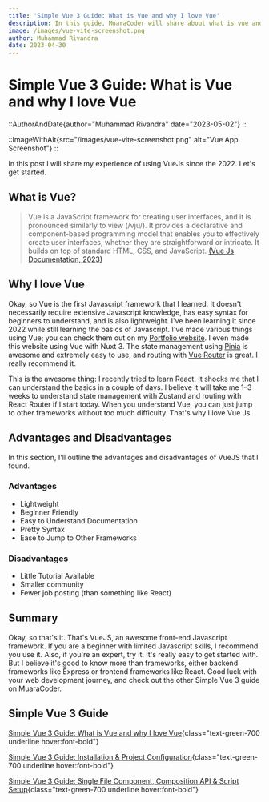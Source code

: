 ```yaml
---
title: 'Simple Vue 3 Guide: What is Vue and why I love Vue'
description: In this guide, MuaraCoder will share about what is vue and why I love vue, along with the advantages and disadvantages.
image: /images/vue-vite-screenshot.png
author: Muhammad Rivandra
date: 2023-04-30
---
```


# Simple Vue 3 Guide: What is Vue and why I love Vue

::AuthorAndDate{author="Muhammad Rivandra" date="2023-05-02"}
::

::ImageWithAlt{src="/images/vue-vite-screenshot.png" alt="Vue App Screenshot"}
::

In this post I will share my experience of using VueJs since the 2022. Let's get started. 

## What is Vue?

>Vue is a JavaScript framework for creating user interfaces, and it is pronounced similarly to view (/vju/). It provides a declarative and component-based programming model that enables you to effectively create user interfaces, whether they are straightforward or intricate. It builds on top of standard HTML, CSS, and JavaScript. [(Vue Js Documentation, 2023)](https://vuejs.org/guide/introduction.html#what-is-vue)


## Why I love Vue

Okay, so Vue is the first Javascript framework that I learned. It doesn't necessarily require extensive Javascript knowledge, has easy syntax for beginners to understand, and is also lightweight. I've been learning it since 2022 while still learning the basics of Javascript. I've made various things using Vue; you can check them out on my [Portfolio website](https://muhammad-rivandra.netlify.app/#/). I even made this website using Vue with Nuxt 3. The state management using [Pinia](https://pinia.vuejs.org) is awesome and extremely easy to use, and routing with [Vue Router](https://router.vuejs.org) is great. I really recommend it. 


This is the awesome thing: I recently tried to learn React. It shocks me that I can understand the basics in a couple of days. I believe it will take me 1–3 weeks to understand state management with Zustand and routing with React Router if I start today. When you understand Vue, you can just jump to other frameworks without too much difficulty. That's why I love Vue Js.

## Advantages and Disadvantages

In this section, I'll outline the advantages and disadvantages of VueJS that I found.


### Advantages

* Lightweight
* Beginner Friendly
* Easy to Understand Documentation
* Pretty Syntax
* Ease to Jump to Other Frameworks


### Disadvantages 

* Little Tutorial Available 
* Smaller community
* Fewer job posting (than something like React)


## Summary

Okay, so that's it. That's VueJS, an awesome front-end Javascript framework. If you are a beginner with limited Javascript skills, I recommend you use it. Also, if you're an expert, try it. It's really easy to get started with. But I believe it's good to know more than frameworks, either backend frameworks like Express or frontend frameworks like React. Good luck with your web development journey, and check out the other Simple Vue 3 guide on MuaraCoder.

## Simple Vue 3 Guide

[Simple Vue 3 Guide: What is Vue and why I love Vue](/front-end/what-is-vue-and-why-i-love-it){class="text-green-700 underline hover:font-bold"}

[Simple Vue 3 Guide: Installation & Project Configuration](/front-end/vue-installation-and-project-configuration){class="text-green-700 underline hover:font-bold"}

[Simple Vue 3 Guide: Single File Component, Composition API & Script Setup](/front-end/vue-sfc){class="text-green-700 underline hover:font-bold"}

<!-- [Simple Vue 3 Guide: Intro to Vue Router](/){class="text-green-700 underline hover:font-bold"}

[Simple Vue 3 Guide: Deploying Free on Netlify](/){class="text-green-700 underline hover:font-bold"}
 -->
